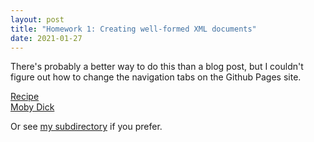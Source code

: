 ```yaml
---
layout: post
title: "Homework 1: Creating well-formed XML documents"
date: 2021-01-27
---
```


There's probably a better way to do this than a blog post, but I couldn't figure out how to change the navigation tabs on the Github Pages site.

[Recipe](/homeworks/triebold_frangipanerecipe.xml)  
[Moby Dick](/homeworks/triebold_mobydick.xml)

Or see [my subdirectory](https://github.com/ktrie/ktrie.github.io/tree/main/homeworks) if you prefer.
